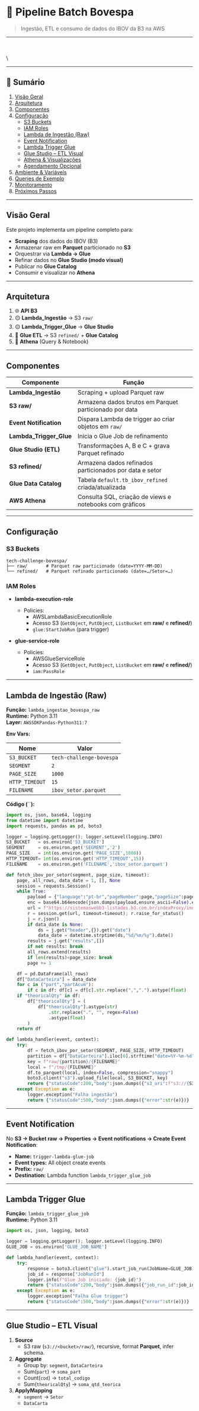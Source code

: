 # 🚀 Pipeline Batch Bovespa

> Ingestão, ETL e consumo de dados do IBOV da B3 na AWS

---

\
\
\


---

## 📖 Sumário

1. [Visão Geral](#visão-geral)
2. [Arquitetura](#arquitetura)
3. [Componentes](#componentes)
4. [Configuração](#configuração)
   - [S3 Buckets](#s3-buckets)
   - [IAM Roles](#iam-roles)
   - [Lambda de Ingestão (Raw)](#lambda-de-ingestão-raw)
   - [Event Notification](#event-notification)
   - [Lambda Trigger Glue](#lambda-trigger-glue)
   - [Glue Studio – ETL Visual](#glue-studio--etl-visual)
   - [Athena & Visualizações](#athena--visualizações)
   - [Agendamento Opcional](#agendamento-opcional)
5. [Ambiente & Variáveis](#ambiente--variáveis)
6. [Queries de Exemplo](#queries-de-exemplo)
7. [Monitoramento](#monitoramento)
8. [Próximos Passos](#próximos-passos)

---

## Visão Geral

Este projeto implementa um pipeline completo para:

- **Scraping** dos dados do IBOV (B3)
- Armazenar raw em **Parquet** particionado no **S3**
- Orquestrar via **Lambda → Glue**
- Refinar dados no **Glue Studio (modo visual)**
- Publicar no **Glue Catalog**
- Consumir e visualizar no **Athena**

---

## Arquitetura



1. 🌐 **API B3**
2. 🟡 **Lambda\_Ingestão** → S3 `raw/`
3. 🟡 **Lambda\_Trigger\_Glue** → **Glue Studio**
4. 🔵 **Glue ETL** → S3 `refined/` + **Glue Catalog**
5. 📗 **Athena** (Query & Notebook)

---

## Componentes

| Componente                | Função                                                  |
| ------------------------- | ------------------------------------------------------- |
| **Lambda\_Ingestão**      | Scraping + upload Parquet raw                           |
| **S3 raw/**               | Armazena dados brutos em Parquet particionado por data  |
| **Event Notification**    | Dispara Lambda de trigger ao criar objetos em `raw/`    |
| **Lambda\_Trigger\_Glue** | Inicia o Glue Job de refinamento                        |
| **Glue Studio (ETL)**     | Transformações A, B e C + grava Parquet refinado        |
| **S3 refined/**           | Armazena dados refinados particionados por data e setor |
| **Glue Data Catalog**     | Tabela `default.tb_ibov_refined` criada/atualizada      |
| **AWS Athena**            | Consulta SQL, criação de views e notebooks com gráficos |

---

## Configuração

### S3 Buckets

```text
tech-challenge-bovespa/
├── raw/       # Parquet raw particionado (date=YYYY-MM-DD)
└── refined/   # Parquet refinado particionado (date=…/Setor=…)
```

### IAM Roles

- **lambda-execution-role**

  - Policies:
    - AWSLambdaBasicExecutionRole
    - Acesso S3 (`GetObject`, `PutObject`, `ListBucket` em **raw/** e **refined/**)
    - `glue:StartJobRun` (para trigger)

- **glue-service-role**

  - Policies:
    - AWSGlueServiceRole
    - Acesso S3 (`GetObject`, `PutObject`, `ListBucket` em **raw/** e **refined/**)
    - `iam:PassRole`

---

## Lambda de Ingestão (Raw)

**Função:** `lambda_ingestao_bovespa_raw`\
**Runtime:** Python 3.11\
**Layer:** `AWSSDKPandas-Python311:7`

**Env Vars:**

| Nome           | Valor                    |
| -------------- | ------------------------ |
| `S3_BUCKET`    | `tech-challenge-bovespa` |
| `SEGMENT`      | `2`                      |
| `PAGE_SIZE`    | `1000`                   |
| `HTTP_TIMEOUT` | `15`                     |
| `FILENAME`     | `ibov_setor.parquet`     |

**Código (**``**):**

```python
import os, json, base64, logging
from datetime import datetime
import requests, pandas as pd, boto3

logger = logging.getLogger(); logger.setLevel(logging.INFO)
S3_BUCKET   = os.environ['S3_BUCKET']
SEGMENT     = os.environ.get('SEGMENT','2')
PAGE_SIZE   = int(os.environ.get('PAGE_SIZE',1000))
HTTP_TIMEOUT= int(os.environ.get('HTTP_TIMEOUT',15))
FILENAME    = os.environ.get('FILENAME','ibov_setor.parquet')

def fetch_ibov_por_setor(segment, page_size, timeout):
    page, all_rows, data_date = 1, [], None
    session = requests.Session()
    while True:
        payload = {"language":"pt-br","pageNumber":page,"pageSize":page_size,"index":"IBOV","segment":segment}
        enc = base64.b64encode(json.dumps(payload,ensure_ascii=False).encode()).decode()
        url = f"https://sistemaswebb3-listados.b3.com.br/indexProxy/indexCall/GetPortfolioDay/{enc}"
        r = session.get(url, timeout=timeout); r.raise_for_status()
        j = r.json()
        if data_date is None:
            ds = j.get("header",{}).get("date")
            data_date = datetime.strptime(ds,"%d/%m/%y").date()
        results = j.get("results",[])
        if not results: break
        all_rows.extend(results)
        if len(results)<page_size: break
        page += 1

    df = pd.DataFrame(all_rows)
    df["DataCarteira"] = data_date
    for c in ("part","partAcum"):
        if c in df: df[c] = df[c].str.replace(",",".").astype(float)
    if "theoricalQty" in df:
        df["theoricalQty"] = (
            df["theoricalQty"].astype(str)
                .str.replace(".", "", regex=False)
                .astype(float)
        )
    return df

def lambda_handler(event, context):
    try:
        df = fetch_ibov_por_setor(SEGMENT, PAGE_SIZE, HTTP_TIMEOUT)
        partition = df["DataCarteira"].iloc[0].strftime("date=%Y-%m-%d")
        key = f"raw/{partition}/{FILENAME}"
        local = f"/tmp/{FILENAME}"
        df.to_parquet(local, index=False, compression="snappy")
        boto3.client("s3").upload_file(local, S3_BUCKET, key)
        return {"statusCode":200,"body":json.dumps({"s3_uri":f"s3://{S3_BUCKET}/{key}"})}
    except Exception as e:
        logger.exception("Falha ingestão")
        return {"statusCode":500,"body":json.dumps({"error":str(e)})}
```

---

## Event Notification

No **S3 → Bucket raw → Properties → Event notifications → Create Event Notification**:

- **Name:** `trigger-lambda-glue-job`
- **Event types:** All object create events
- **Prefix:** `raw/`
- **Destination:** Lambda function `lambda_trigger_glue_job`

---

## Lambda Trigger Glue

**Função:** `lambda_trigger_glue_job`\
**Runtime:** Python 3.11

```python
import os, json, logging, boto3

logger = logging.getLogger(); logger.setLevel(logging.INFO)
GLUE_JOB = os.environ['GLUE_JOB_NAME']

def lambda_handler(event, context):
    try:
        response = boto3.client("glue").start_job_run(JobName=GLUE_JOB)
        job_id = response["JobRunId"]
        logger.info(f"Glue Job iniciado: {job_id}")
        return {"statusCode":200,"body":json.dumps({"job_run_id":job_id})}
    except Exception as e:
        logger.exception("Falha Glue trigger")
        return {"statusCode":500,"body":json.dumps({"error":str(e)})}
```

---

## Glue Studio – ETL Visual

1. **Source**
   - S3 raw (`s3://<bucket>/raw/`), recursive, format **Parquet**, infer schema.
2. **Aggregate**
   - Group by: `segment`, `DataCarteira`
   - Sum(`part`) → `soma_part`
   - Count(`cod`) → `total_codigo`
   - Sum(`theoricalQty`) → `soma_qtd_teorica`
3. **ApplyMapping**
   - `segment` → `Setor`
   - `DataCarta`

```
```
